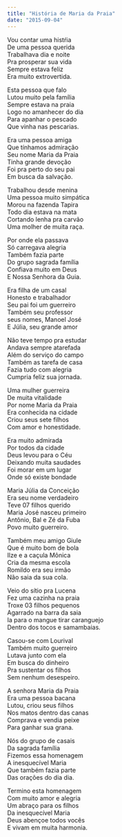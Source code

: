 ```yaml
---
title: "História de Maria da Praia"
date: "2015-09-04"
---
```


Vou contar uma  histŕia  
De uma pessoa querida  
Trabalhava dia e noite  
Pra prosperar sua vida  
Sempre estava  feliz  
Era muito extrovertida.  

Esta pessoa que  falo  
Lutou muito pela família  
Sempre estava na praia  
Logo no amanhecer do dia  
Para apanhar o pescado  
Que vinha nas pescarias.  

Era uma pessoa amiga  
Que tínhamos admiração  
Seu nome Maria da Praia  
Tinha grande devoção  
Foi pra perto do seu pai  
Em busca da salvação.  

Trabalhou desde menina  
Uma pessoa muito simpática  
Morou na fazenda Tapira  
Todo dia estava na mata  
Cortando lenha pra carvão  
Uma molher de muita raça.  

<!-- pagebreak -->

Por onde ela passava  
Só carregava alegria  
Também fazia parte  
Do grupo sagrada família  
Confiava muito em Deus  
E Nossa Senhora da Guia.  

Era filha de um casal  
Honesto e trabalhador  
Seu pai foi um guerreiro  
Também seu professor  
seus nomes, Manoel José  
E Júlia, seu grande amor  

Não teve tempo pra estudar  
Andava sempre atarefada  
Além do serviço do campo  
Também as tarefa de casa  
Fazia tudo com alegria  
Cumpria feliz sua jornada.  

Uma mulher guerreira  
De muita vitalidade  
Por nome Maria da Praia  
Era conhecida na cidade  
Criou seus sete filhos  
Com amor e honestidade.  

<!-- pagebreak -->

Era muito admirada  
Por todos da cidade  
Deus levou para o Céu  
Deixando muita saudades  
Foi morar em um lugar  
Onde só existe bondade  

Maria Júlia da Conceição  
Era seu nome verdadeiro  
Teve 07 filhos querido  
Maria José nasceu primeiro  
Antônio, Bal e Zé da Fuba  
Povo muito guerreiro.  

Também meu amigo Giule  
Que é muito bom de bola  
Ilze e a caçula Mônica  
Cria da mesma escola  
Romildo era seu irmão  
Não saia da sua cola.  

Veio do sítio pra Lucena  
Fez uma cazinha na praia  
Troxe 03 filhos pequenos  
Agarrado na barra da saia  
Ia para o mangue tirar caranguejo  
Dentro dos tocos e samambaias.  

<!-- pagebreak -->

Casou-se com Lourival  
Também muito guerreiro  
Lutava junto com ela  
Em busca do dinheiro  
Pra sustentar os filhos  
Sem nenhum  desespeiro.  

A senhora Maria da Praia  
Era uma pessoa bacana  
Lutou, criou seus filhos  
Nos matos dentro das canas  
Comprava e vendia peixe  
Para ganhar sua grana.  

Nós do grupo de casais  
Da sagrada família  
Fizemos essa homenagem  
A inesquecível Maria  
Que também fazia parte  
Das orações do dia dia.  

Termino esta homenagem  
Com muito amor e alegria  
Um abraço para os filhos  
Da inesquecível Maria  
Deus abençoe todos vocês  
E vivam em muita harmonia.  
